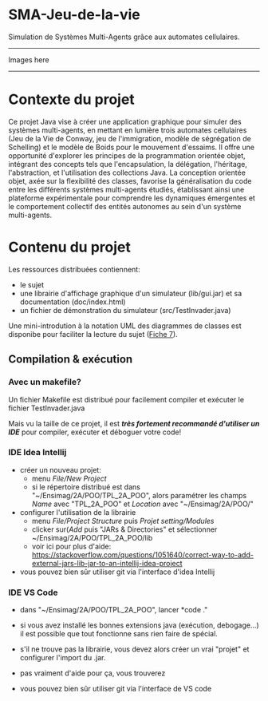 # SMA-Jeu-de-la-vie
Simulation de Systèmes Multi-Agents grâce aux automates cellulaires.

---

Images here

---

# Contexte du projet

Ce projet Java vise à créer une application graphique pour simuler des systèmes multi-agents, en mettant en lumière trois automates cellulaires (Jeu de la Vie de Conway, jeu de l'immigration, modèle de ségrégation de Schelling) et le modèle de Boids pour le mouvement d'essaims. Il offre une opportunité d'explorer les principes de la programmation orientée objet, intégrant des concepts tels que l'encapsulation, la délégation, l'héritage, l'abstraction, et l'utilisation des collections Java. La conception orientée objet, axée sur la flexibilité des classes, favorise la généralisation du code entre les différents systèmes multi-agents étudiés, établissant ainsi une plateforme expérimentale pour comprendre les dynamiques émergentes et le comportement collectif des entités autonomes au sein d'un système multi-agents.

# Contenu du projet

Les ressources distribuées contiennent:

- le sujet
- une librairie d'affichage graphique d'un simulateur (lib/gui.jar) et sa documentation (doc/index.html)
- un fichier de démonstration du simulateur (src/TestInvader.java)

Une mini-introdution à la notation UML des diagrammes de classes est disponibe pour faciliter la lecture du sujet ([Fiche 7](https://programmation-orientee-objet.pages.ensimag.fr/poo/resources/fiches/07-UML/)).


## Compilation & exécution
### Avec un makefile?
Un fichier Makefile est distribué pour facilement compiler et exécuter le fichier TestInvader.java

Mais vu la taille de ce projet, il est ***très fortement recommandé d'utiliser un IDE*** pour compiler, exécuter et déboguer votre code!

### IDE Idea Intellij
- créer un nouveau projet:
    - menu *File/New Project*
    - si le répertoire distribué est dans "~/Ensimag/2A/POO/TPL_2A_POO", alors paramétrer les champs *Name* avec "TPL_2A_POO" et *Location* avec "~/Ensimag/2A/POO/"
- configurer l'utilisation de la librairie
    - menu *File/Project Structure* puis *Projet setting/Modules*
    - clicker sur(*Add* puis "JARs & Directories" et sélectionner ~/Ensimag/2A/POO/TPL_2A_POO/lib
    - voir ici pour plus d'aide: https://stackoverflow.com/questions/1051640/correct-way-to-add-external-jars-lib-jar-to-an-intellij-idea-project
- vous pouvez bien sûr utiliser git via l'interface d'idea Intellij

### IDE VS Code
* dans "~/Ensimag/2A/POO/TPL_2A_POO", lancer *code ."

* si vous avez installé les bonnes extensions java (exécution, debogage...) il est possible que tout fonctionne sans rien faire de spécial.

* s'il ne trouve pas la librairie, vous devez alors créer un vrai "projet" et configurer l'import du .jar.

* pas vraiment d'aide pour ça, vous trouverez

* vous pouvez bien sûr utiliser git via l'interface de VS code
